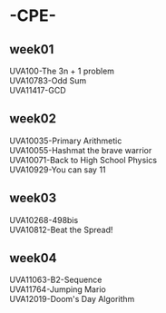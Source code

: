 # -CPE-
## week01
UVA100-The 3n + 1 problem  
UVA10783-Odd Sum   
UVA11417-GCD  
## week02
UVA10035-Primary Arithmetic  
UVA10055-Hashmat the brave warrior  
UVA10071-Back to High School Physics   
UVA10929-You can say 11   
## week03
UVA10268-498bis  
UVA10812-Beat the Spread!  

## week04
UVA11063-B2-Sequence  
UVA11764-Jumping Mario  
UVA12019-Doom's Day Algorithm    
